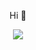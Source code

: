<p align="center">Hi 👋</p>
<p align="center">
  <img align="center" src="https://i.pinimg.com/originals/6e/43/d3/6e43d3706a0bc3174710409a74b0ab9b.gif">
</p>

<!--
**Nathan-html/Nathan-html** is a ✨ _special_ ✨ repository because its `README.md` (this file) appears on your GitHub profile.

Here are some ideas to get you started:

- 🔭 I’m currently working on ...
- 🌱 I’m currently learning ...
- 👯 I’m looking to collaborate on ...
- 🤔 I’m looking for help with ...
- 💬 Ask me about ...
- 📫 How to reach me: ...
- 😄 Pronouns: ...
- ⚡ Fun fact: ...
-->
